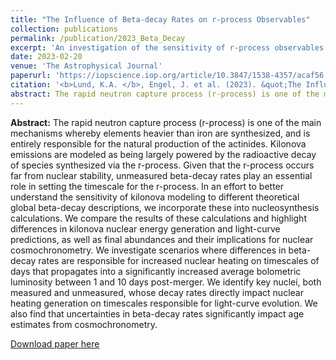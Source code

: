 ```yaml
---
title: "The Influence of Beta-decay Rates on r-process Observables"
collection: publications
permalink: /publication/2023_Beta_Decay
excerpt: 'An investigation of the sensitivity of r-process observables on beta decay rates.'
date: 2023-02-20
venue: 'The Astrophysical Journal'
paperurl: 'https://iopscience.iop.org/article/10.3847/1538-4357/acaf56'
citation: '<b>Lund, K.A. </b>, Engel, J. et al. (2023). &quot;The Influence of Beta-decay Rates on r-process Observables&quot; <i>The Astrophysical Journal</i>. 944(144).'
abstract: The rapid neutron capture process (r-process) is one of the main mechanisms whereby elements heavier than iron are synthesized, and is entirely responsible for the natural production of the actinides. Kilonova emissions are modeled as being largely powered by the radioactive decay of species synthesized via the r-process. Given that the r-process occurs far from nuclear stability, unmeasured beta-decay rates play an essential role in setting the timescale for the r-process. In an effort to better understand the sensitivity of kilonova modeling to different theoretical global beta-decay descriptions, we incorporate these into nucleosynthesis calculations. We compare the results of these calculations and highlight differences in kilonova nuclear energy generation and light-curve predictions, as well as final abundances and their implications for nuclear cosmochronometry. We investigate scenarios where differences in beta-decay rates are responsible for increased nuclear heating on timescales of days that propagates into a significantly increased average bolometric luminosity between 1 and 10 days post-merger. We identify key nuclei, both measured and unmeasured, whose decay rates directly impact nuclear heating generation on timescales responsible for light-curve evolution. We also find that uncertainties in beta-decay rates significantly impact age estimates from cosmochronometry.
---
```

<b>Abstract:</b> The rapid neutron capture process (r-process) is one of the main mechanisms whereby elements heavier than iron are synthesized, and is entirely responsible for the natural production of the actinides. Kilonova emissions are modeled as being largely powered by the radioactive decay of species synthesized via the r-process. Given that the r-process occurs far from nuclear stability, unmeasured beta-decay rates play an essential role in setting the timescale for the r-process. In an effort to better understand the sensitivity of kilonova modeling to different theoretical global beta-decay descriptions, we incorporate these into nucleosynthesis calculations. We compare the results of these calculations and highlight differences in kilonova nuclear energy generation and light-curve predictions, as well as final abundances and their implications for nuclear cosmochronometry. We investigate scenarios where differences in beta-decay rates are responsible for increased nuclear heating on timescales of days that propagates into a significantly increased average bolometric luminosity between 1 and 10 days post-merger. We identify key nuclei, both measured and unmeasured, whose decay rates directly impact nuclear heating generation on timescales responsible for light-curve evolution. We also find that uncertainties in beta-decay rates significantly impact age estimates from cosmochronometry.

[Download paper here](http://kelslund.github.io/files/papers/2023_Lund_beta_decay.pdf)